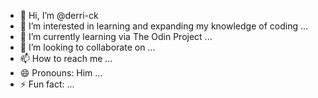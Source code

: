 - 👋 Hi, I’m @derri-ck
- 👀 I’m interested in learning and expanding my knowledge of coding ...
- 🌱 I’m currently learning via The Odin Project ...
- 💞️ I’m looking to collaborate on ...
- 📫 How to reach me ...
- 😄 Pronouns: Him ...
- ⚡ Fun fact: ...

<!---
derri-ck/derri-ck is a ✨ special ✨ repository because its `README.md` (this file) appears on your GitHub profile.
You can click the Preview link to take a look at your changes.
--->
